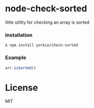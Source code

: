 
# node-check-sorted

little utility for checking an array is sorted

### Installation

```
$ npm install yorkie/check-sorted
```

### Example
```javascript
arr.isSorted()
```

# License

MIT
